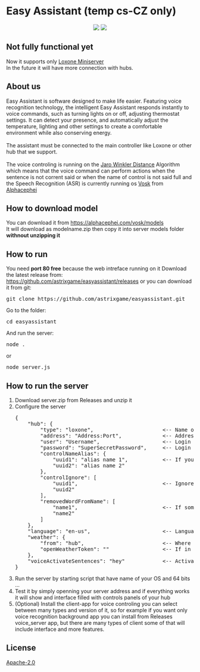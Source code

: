 # Easy Assistant (temp cs-CZ only)
<center>
  <a href=""><img src="https://img.shields.io/badge/License-Apache-blue.svg"></a>
  <a href=""><img src="https://img.shields.io/badge/Voice-Ready-blue.svg"></a>
</center>
<h2>Not fully functional yet</h2>Now it supports only <a href="https://www.loxone.com/">Loxone Miniserver</a><br>
In the future it will have more connection with hubs.<br>
<h2>About us</h2>
Easy Assistant is software designed to make life easier. Featuring voice recognition technology, the intelligent Easy Assistant responds instantly to voice commands, such as turning lights on or off, adjusting thermostat settings. It can detect your presence, and automatically adjust the temperature, lighting and other settings to create a comfortable environment while also conserving energy.<br><br>The assistant must be connected to the main controller like Loxone or other hub that we support.<br><br>The voice controling is running on the <a href="https://en.wikipedia.org/wiki/Jaro%E2%80%93Winkler_distance">Jaro Winkler Distance</a> Algorithm which means that the voice command can perform actions when the sentence is not corrent said or when the name of control is not said full and the Speech Recognition (ASR) is currently running os <a href="https://github.com/alphacep/vosk-api">Vosk</a> from <a href="https://alphacephei.com/vosk/">Alphacephei</a>

<h2>How to download model</h2>
You can download it from <a href="https://alphacephei.com/vosk/models">https://alphacephei.com/vosk/models</a>
<br>
It will download as modelname.zip then copy it into server models folder <strong>withnout unzipping it</strong><br>

<h2>How to run</h2>
You need <strong>port 80 free</strong> because the web intreface running on it
Download the latest release from: <a href="https://github.com/astrixgame/easy-assistant/releases">https://github.com/astrixgame/easyassistant/releases</a> or you can download it from git:<pre>git clone https://github.com/astrixgame/easyassistant.git</pre>
Go to the folder:<pre>cd easyassistant</pre>
And run the server:<pre>node .</pre>or<pre>node server.js</pre>
<h2>How to run the server</h2>
<ol>
  <li>Download server.zip from Releases and unzip it</li>
  <li>Configure the server
  <pre>{                                              
    "hub": {                                   
        "type": "loxone",                      <-- Name of hub like loxone or other supported hubs
        "address": "Address:Port",             <-- Address and port of your hub
        "user": "Username",                    <-- Login Username of your hub
        "password": "SuperSecretPassword",     <-- Login Password of your hub
        "controlNameAlias": {                  
            "uuid1": "alias name 1",           <-- If your control named like bulb and you want to tell light bulb you can change this
            "uuid2": "alias name 2"            
        },
        "controlIgnore": [
            "uuid1",                           <-- Ignored controls that will not show up in the interface and cannot be controlled by voice
            "uuid2"
        ],
        "removedWordFromName": [
            "name1",                           <-- If some control named like heat thermostat you can remove the word heat from name by adding it there but it will be removed from all controls of your hub
            "name2"
        ]
    },                                         
    "language": "en-us",                       <-- Language of the interface and the voice
    "weather": {                               
        "from": "hub",                         <-- Where the weather be taken from hub for hub or openweather
        "openWeatherToken": ""                 <-- If in the row up below filled up with openweather fill this with openweather token
    },                                         
    "voiceActivateSentences": "hey"            <-- Activation sentence can be everything and you can add more than one separated by comma for example it will be there hey ... or only hey
}</pre></li>
  <li>Run the server by starting script that have name of your OS and 64 bits ...</li>
  <li>Test it by simply openning your server address and if everything works it will show and interface filled with controls panels of your hub</li>
  <li>(Optional) Install the client-app for voice controling you can select between many types and version of it, so for example if you want only voice recognition background app you can install from Releases voice_server app, but there are many types of client some of that will include interface and more features.</li>
</ol>
<h2>License</h2>
<a href="">Apache-2.0</a>